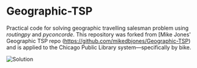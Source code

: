 # Geographic-TSP
Practical code for solving geographic travelling salesman problem using _routingpy_ and _pyconcorde_. This repository was forked from [Mike Jones' Geographic TSP repo (https://github.com/mikedbjones/Geographic-TSP) and is applied to the Chicago Public Library system—specifically by bike.

![Solution]((https://github.com/vivrao9/biking-to-every-chicago-public-library/blob/master/solution.png))

